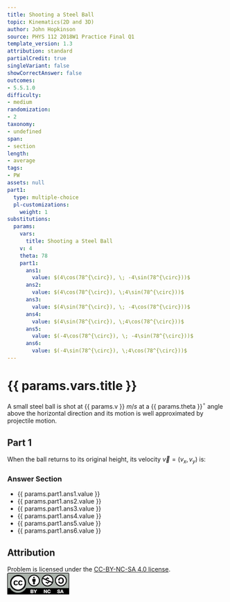 ```yaml
---
title: Shooting a Steel Ball
topic: Kinematics(2D and 3D)
author: John Hopkinson
source: PHYS 112 2018W1 Practice Final Q1
template_version: 1.3
attribution: standard
partialCredit: true
singleVariant: false
showCorrectAnswer: false
outcomes:
- 5.5.1.0
difficulty:
- medium
randomization:
- 2
taxonomy:
- undefined
span:
- section
length:
- average
tags:
- PW
assets: null
part1:
  type: multiple-choice
  pl-customizations:
    weight: 1
substitutions:
  params:
    vars:
      title: Shooting a Steel Ball
    v: 4
    theta: 78
    part1:
      ans1:
        value: $(4\cos(78^{\circ}), \; -4\sin(78^{\circ}))$
      ans2:
        value: $(4\cos(78^{\circ}), \;4\sin(78^{\circ}))$
      ans3:
        value: $(4\sin(78^{\circ}), \; -4\cos(78^{\circ}))$
      ans4:
        value: $(4\sin(78^{\circ}), \;4\cos(78^{\circ}))$
      ans5:
        value: $(-4\cos(78^{\circ}), \; -4\sin(78^{\circ}))$
      ans6:
        value: $(-4\sin(78^{\circ}), \;4\cos(78^{\circ}))$
---
```

# {{ params.vars.title }}
A small steel ball is shot at {{ params.v }} $m/s$ at a {{ params.theta }}$^{\circ}$ angle above the horizontal direction and its motion is well approximated by projectile motion.

## Part 1

When the ball returns to its original height, its velocity $\overrightarrow{v} = (v_x, v_y)$ is:

### Answer Section

- {{ params.part1.ans1.value }}
- {{ params.part1.ans2.value }}
- {{ params.part1.ans3.value }}
- {{ params.part1.ans4.value }}
- {{ params.part1.ans5.value }}
- {{ params.part1.ans6.value }}

## Attribution

Problem is licensed under the [CC-BY-NC-SA 4.0 license](https://creativecommons.org/licenses/by-nc-sa/4.0/).<br> ![The Creative Commons 4.0 license requiring attribution-BY, non-commercial-NC, and share-alike-SA license.](https://raw.githubusercontent.com/firasm/bits/master/by-nc-sa.png)